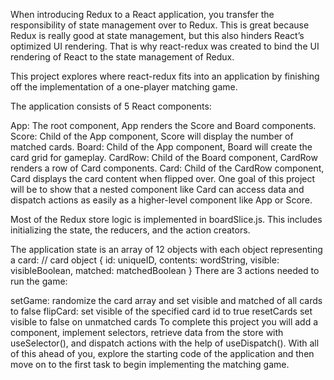 When introducing Redux to a React application, you transfer the responsibility of state management over to Redux. This is great because Redux is really good at state management, but this also hinders React’s optimized UI rendering. That is why react-redux was created to bind the UI rendering of React to the state management of Redux.

This project explores where react-redux fits into an application by finishing off the implementation of a one-player matching game.

The application consists of 5 React components:

App: The root component, App renders the Score and Board components.
Score: Child of the App component, Score will display the number of matched cards.
Board: Child of the App component, Board will create the card grid for gameplay.
CardRow: Child of the Board component, CardRow renders a row of Card components.
Card: Child of the CardRow component, Card displays the card content when flipped over.
One goal of this project will be to show that a nested component like Card can access data and dispatch actions as easily as a higher-level component like App or Score.

Most of the Redux store logic is implemented in boardSlice.js. This includes initializing the state, the reducers, and the action creators.

The application state is an array of 12 objects with each object representing a card:
// card object
{
  id: uniqueID, 
  contents: wordString, 
  visible: visibleBoolean, 
  matched: matchedBoolean
}
There are 3 actions needed to run the game:

setGame: randomize the card array and set visible and matched of all cards to false
flipCard: set visible of the specified card id to true
resetCards set visible to false on unmatched cards
To complete this project you will add a <Provider /> component, implement selectors, retrieve data from the store with useSelector(), and dispatch actions with the help of useDispatch(). With all of this ahead of you, explore the starting code of the application and then move on to the first task to begin implementing the matching game.

